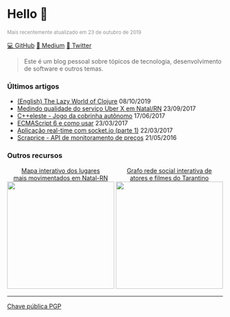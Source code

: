 # Hello 🤠

<small style="color: #919191;">Mais recentemente atualizado em 23 de outubro de 2019</small>

[💻 GitHub](https://github.com/mrmorais) [📗 Medium](https://medium.com/@mrmorais) [🥚 Twitter](https://twitter.com/maradona_)

> Este é um blog pessoal sobre tópicos de tecnologia, desenvolvimento de software e outros temas.

### Últimos artigos
- [(English) The Lazy World of Clojure](/The-Lazy-World-of-Clojure) 08/10/2019
- [Medindo qualidade do serviço Uber X em Natal/RN](/Medindo-qualidade-do-servico-Uber-X-em-Natal-RN) 23/09/2017
- [C++eleste - Jogo da cobrinha autônomo](/C-eleste-Jogo-da-cobrinha-autonomo) 17/06/2017
- [ECMAScript 6 e como usar](/ecmascript-6-e-como-usar) 23/03/2017
- [Aplicação real-time com socket.io (parte 1)](/Aplicacao-real-time-com-socket-io-pt-1) 22/03/2017
- [Scraprice - API de monitoramento de preços](/Scraprice-API-de-monitoramento-de-precos) 21/05/2016

### Outros recursos

<div>
    <div style="display: inline-block">
        <a href="/others/behavior-map-natal/keplergl.html">
            <center>Mapa interativo dos lugares <br/>mais movimentados em Natal-RN</center>
            <img src="/images/kepler-natal-map.png" width="250"/>
        </a>
    </div>
    <div style="display: inline-block">
        <a href="/others/tarantino/">
            <center>Grafo rede social interativa de <br/>atores e filmes do Tarantino</center>
            <img src="/images/rede-tarantino.png" width="250"/>
        </a>
    </div>
</div>


<!-- ![](/images/kepler-natal-map.png) -->

<hr/>

[Chave pública PGP](https://memoria.rnp.br/keyserver/pks/lookup?op=get&search=0xFBDCA2B3416F99AC)